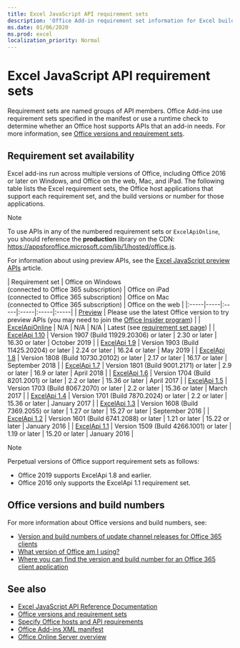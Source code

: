 ```yaml
---
title: Excel JavaScript API requirement sets
description: 'Office Add-in requirement set information for Excel builds'
ms.date: 01/06/2020
ms.prod: excel
localization_priority: Normal
---
```


# Excel JavaScript API requirement sets

Requirement sets are named groups of API members. Office Add-ins use requirement sets specified in the manifest or use a runtime check to determine whether an Office host supports APIs that an add-in needs. For more information, see [Office versions and requirement sets](/office/dev/add-ins/develop/office-versions-and-requirement-sets).

## Requirement set availability

Excel add-ins run across multiple versions of Office, including Office 2016 or later on Windows, and Office on the web, Mac, and iPad. The following table lists the Excel requirement sets, the Office host applications that support each requirement set, and the build versions or number for those applications.

> [!NOTE]
> To use APIs in any of the numbered requirement sets or `ExcelApiOnline`, you should reference the **production** library on the CDN: https://appsforoffice.microsoft.com/lib/1/hosted/office.js.
>
> For information about using preview APIs, see the [Excel JavaScript preview APIs](./excel-preview-apis.md) article.

|  Requirement set  |  Office on Windows<br>(connected to Office 365 subscription)  |  Office on iPad<br>(connected to Office 365 subscription)  |  Office on Mac<br>(connected to Office 365 subscription)  | Office on the web |
|:-----|-----|:-----|:-----|:-----|:-----|
| [Preview](excel-preview-apis.md)  | Please use the latest Office version to try preview APIs (you may need to join the [Office Insider program](https://products.office.com/office-insider)) |
| [ExcelApiOnline](excel-api-online-requirement-set.md) | N/A | N/A | N/A | Latest (see [requirement set page](./excel-api-online-requirement-set.md)) |
| [ExcelApi 1.10](excel-api-1-10-requirement-set.md) | Version 1907 (Build 11929.20306) or later | 2.30 or later | 16.30 or later | October 2019 |
| [ExcelApi 1.9](excel-api-1-9-requirement-set.md)  | Version 1903 (Build 11425.20204) or later | 2.24 or later | 16.24 or later | May 2019 |
| [ExcelApi 1.8](excel-api-1-8-requirement-set.md)  | Version 1808 (Build 10730.20102) or later | 2.17 or later | 16.17 or later | September 2018 |
| [ExcelApi 1.7](excel-api-1-7-requirement-set.md)  | Version 1801 (Build 9001.2171) or later   | 2.9 or later  | 16.9 or later  | April 2018 |
| [ExcelApi 1.6](excel-api-1-6-requirement-set.md)  | Version 1704 (Build 8201.2001) or later   | 2.2 or later  | 15.36 or later | April 2017 |
| [ExcelApi 1.5](excel-api-1-5-requirement-set.md)  | Version 1703 (Build 8067.2070) or later   | 2.2 or later  | 15.36 or later | March 2017 |
| [ExcelApi 1.4](excel-api-1-4-requirement-set.md)  | Version 1701 (Build 7870.2024) or later   | 2.2 or later  | 15.36 or later | January 2017 |
| [ExcelApi 1.3](excel-api-1-3-requirement-set.md)  | Version 1608 (Build 7369.2055) or later   | 1.27 or later | 15.27 or later | September 2016 |
| [ExcelApi 1.2](excel-api-1-2-requirement-set.md)  | Version 1601 (Build 6741.2088) or later   | 1.21 or later | 15.22 or later | January 2016 |
| [ExcelApi 1.1](excel-api-1-1-requirement-set.md)  | Version 1509 (Build 4266.1001) or later   | 1.19 or later | 15.20 or later | January 2016 |

> [!NOTE]
> Perpetual versions of Office support requirement sets as follows:
>
> - Office 2019 supports ExcelApi 1.8 and earlier.
> - Office 2016 only supports the ExcelApi 1.1 requirement set.

## Office versions and build numbers

For more information about Office versions and build numbers, see:

- [Version and build numbers of update channel releases for Office 365 clients](https://support.office.com/article/version-and-build-numbers-of-update-channel-releases-ae942449-1fca-4484-898b-a933ea23def7)
- [What version of Office am I using?](https://support.office.com/article/What-version-of-Office-am-I-using-932788b8-a3ce-44bf-bb09-e334518b8b19)
- [Where you can find the version and build number for an Office 365 client application](https://support.office.com/article/version-and-build-numbers-of-update-channel-releases-ae942449-1fca-4484-898b-a933ea23def7)

## See also

- [Excel JavaScript API Reference Documentation](/javascript/api/excel)
- [Office versions and requirement sets](/office/dev/add-ins/develop/office-versions-and-requirement-sets)
- [Specify Office hosts and API requirements](/office/dev/add-ins/develop/specify-office-hosts-and-api-requirements)
- [Office Add-ins XML manifest](/office/dev/add-ins/develop/add-in-manifests)
- [Office Online Server overview](/officeonlineserver/office-online-server-overview)
